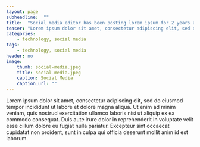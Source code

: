 ```yaml
---
layout: page
subheadline:  ""
title:  "Social media editor has been posting lorem ipsum for 2 years after realising no one ever reads beyond the title"
teaser: "Lorem ipsum dolor sit amet, consectetur adipiscing elit, sed do eiusmod tempor incididunt ut labore et dolore magna aliqua."
categories:
    - technology, social media
tags:
    - technology, social media
header: no
image:
    thumb: social-media.jpeg
    title: social-media.jpeg
    caption: Social Media
    caption_url: ""
---
```


Lorem ipsum dolor sit amet, consectetur adipiscing elit, sed do eiusmod tempor incididunt ut labore et dolore magna aliqua. Ut enim ad minim veniam, quis nostrud exercitation ullamco laboris nisi ut aliquip ex ea commodo consequat. Duis aute irure dolor in reprehenderit in voluptate velit esse cillum dolore eu fugiat nulla pariatur. Excepteur sint occaecat cupidatat non proident, sunt in culpa qui officia deserunt mollit anim id est laborum.
